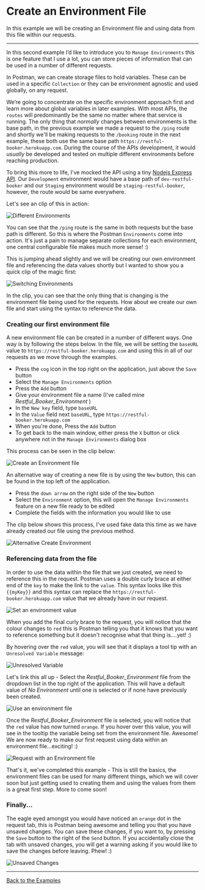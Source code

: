 # Create an Environment File

In this example we will be creating an Environment file and using data from this file within our requests.

---

In this second example I’d like to introduce you to `Manage Environments` this is one feature that I use a lot, you can store pieces of information that can be used in a number of different requests.

In Postman, we can create storage files to hold variables. These can be used in a specific `Collection` or they can be environment agnostic and used globally, on any request.

We’re going to concentrate on the specific environment approach first and learn more about global variables in later examples. With most APIs, the `routes` will predominantly be the same no matter where that service is running. The only thing that _normally_ changes between environments is the base path, in the previous example we made a request to the `/ping` route and shortly we'll be making requests to the `/booking` route in the next example, these both use the same base path `https://restful-booker.herokuapp.com`. During the course of the APIs development, it would _usually_ be developed and tested on multiple different environments before reaching production.

To bring this more to life, I've mocked the API using a tiny [Nodejs Express API](http://expressjs.com/). Our `Development` environment would have a base path of `dev-restful-booker` and our `Staging` environment would be `staging-restful-booker`, however, the route would be same everywhere.

Let's see an clip of this in action:

![Different Environments](https://github.com/DannyDainton/All-Things-Postman/blob/master/Public/gifs/Different_Environments.gif)

You can see that the `/ping` route is the same in both requests but the base path is different. So this is where the Postman `Environments` come into action. It's just a pain to manage separate collections for each environment, one central configurable file makes much more sense! :)

This is jumping ahead slightly and we will be creating our own environment file and referencing the data values shortly but I wanted to show you a quick clip of the magic first:

![Switching Environments](https://github.com/DannyDainton/All-Things-Postman/blob/master/Public/gifs/Switch_Environments.gif)

In the clip, you can see that the only thing that is changing is the environment file being used for the requests. How about we create our own file and start using the syntax to reference the data.

### Creating our first environment file

A new environment file can be created in a number of different ways. One way is by following the steps below. In the file, we will be setting the `baseURL` value to `https://restful-booker.herokuapp.com` and using this in all of our requests as we move through the examples.

- Press the `cog` icon in the top right on the application, just above the `Save` button
- Select the `Manage Environments` option
- Press the `Add` button
- Give your environment file a name (I've called mine _Restful\_Booker\_Environment_ )
- In the `New key` field, type `baseURL`
- In the `Value` field next `baseURL`, type `https://restful-booker.herokuapp.com`
- When you're done, Press the `Add` button
- To get back to the main window, either press the `X` button or click anywhere not in the `Manage Environments` dialog box

This process can be seen in the clip below:

![Create an Environment file](https://github.com/DannyDainton/All-Things-Postman/blob/master/Public/gifs/Create_An_Environment.gif)

An alternative way of creating a new file is by using the `New` button, this can be found in the top left of the application.

- Press the `down arrow` on the right side of the `New` button
- Select the `Environment` option, this will open the `Manage Environments` feature on a new file ready to be edited
- Complete the fields with the information you would like to use

The clip below shows this process, I've used fake data this time as we have already created our file using the previous method.

![Alternative Create Environment ](https://github.com/DannyDainton/All-Things-Postman/blob/master/Public/gifs/Alternative_Create_Environment.gif)

### Referencing data from the file

In order to use the data within the file that we just created, we need to reference this in the request. Postman uses a double curly brace at either end of the `key` to make the link to the `value`. This syntax looks like this ```{{myKey}}``` and this syntax can replace the `https://restful-booker.herokuapp.com` value that we already have in our request.

![Set an environment value](https://github.com/DannyDainton/All-Things-Postman/blob/master/Public/gifs/Set_An_Environment.gif)

When you add the final curly brace to the request, you will notice that the colour changes to `red` this is Postman telling you that it knows that you want to reference something but it doesn't recognise what that thing is....yet! :)

By hovering over the `red` value, you will see that it displays a tool tip with an `Unresolved Variable` message:

![Unresolved Variable](https://github.com/DannyDainton/All-Things-Postman/blob/master/Public/images/Unresolved_Variable.png)

Let's link this all up - Select the _Restful\_Booker\_Environment_ file from the dropdown list in the top right of the application. This will have a default value of _No Environment_ until one is selected or if none have previously been created.

![Use an environment file](https://github.com/DannyDainton/All-Things-Postman/blob/master/Public/gifs/Use_Environment_File.gif)

Once the _Restful\_Booker\_Environment_ file is selected, you will notice that the `red` value has now turned `orange`. If you hover over this value, you will see in the tooltip the variable being set from the environment file. Awesome! We are now ready to make our first request using data within an environment file...exciting! :)

![Request with an Environment file](https://github.com/DannyDainton/All-Things-Postman/blob/master/Public/gifs/Request_With_An_Environment_File.gif)

That's it, we've completed this example - This is still the basics, the environment files can be used for many different things, which we will cover soon but just getting used to creating them and using the values from them is a great first step. More to come soon!

### Finally...

The eagle eyed amongst you would have noticed an `orange` dot in the request tab, this is Postman being awesome and telling you that you have unsaved changes. You can save these changes, if you want to, by pressing the `Save` button to the right of the `Send` button. If you accidentally close the tab with unsaved changes, you will get a warning asking if you would like to save the changes before leaving. Phew! :)

![Unsaved Changes](https://github.com/DannyDainton/All-Things-Postman/blob/master/Public/images/Unsaved_Changes.PNG)

---
[Back to the Examples](https://github.com/DannyDainton/All-Things-Postman#example-guides)
